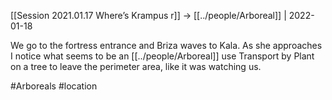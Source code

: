 ---
---

[[Session 2021.01.17 Where’s Krampus r]] -> [[../people/Arboreal]] | 2022-01-18

We go to the fortress entrance and Briza waves to Kala. As she approaches I notice what seems to be an [[../people/Arboreal]] use Transport by Plant on a tree to leave the perimeter area, like it was watching us.

#Arboreals #location 